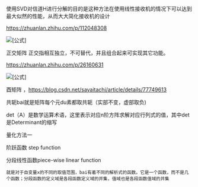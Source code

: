 使用SVD对信道H进行分解的目的是这种方法在使用线性接收机的情况下可以达到最大似然的性能，从而大大简化接收机的设计

https://zhuanlan.zhihu.com/p/112048308

![[公式]](https://www.zhihu.com/equation?tex=QQ%5ET%3DQ%5ETQ%3DE)

正交矩阵 正交指相互独立，不可替代，并且组合起来可实现其它功能。

https://zhuanlan.zhihu.com/p/26160631

![[公式]](https://www.zhihu.com/equation?tex=QQ%5EH%3DQ%5EHQ%3DE)

酉矩阵 ，https://blog.csdn.net/sayaitachi/article/details/77749613

共轭bai就是矩阵每个元du素都取共轭（实部不变，虚部取负)

det（A）是数学运算术语，这里表示对应n阶方阵求解对应行列式的值，其中det是Determinant的缩写





量化方法一 

阶跃函数 step function



分段线性函数piece-wise linear function

```
就是对于自变量x的不同的取值范围，bai有着不同的解析式的函数。它是一个函数，而不是几个函数；分段函数的定义域是各段函数定义域的并集，值域也是各段函数值域的并集
```

